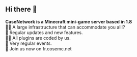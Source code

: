 ## Hi there 👋

**CaseNetwork is a Minecraft mini-game server based in 1.8**<br>
🙋‍♀️ A large infrastructure that can accommodate you all!?<br>
🌈 Regular updates and new features.<br>
👩‍💻 All plugins are coded by us.<br>
🍿 Very regular events.<br>
🧙 Join us now on fr.cosemc.net
